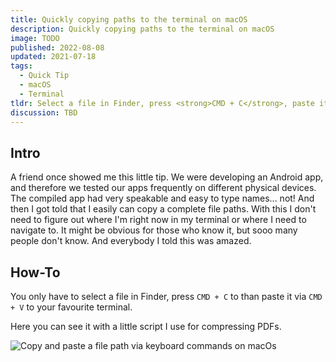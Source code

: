 ```yaml
---
title: Quickly copying paths to the terminal on macOS
description: Quickly copying paths to the terminal on macOS
image: TODO
published: 2022-08-08
updated: 2021-07-18
tags:
  - Quick Tip
  - macOS
  - Terminal
tldr: Select a file in Finder, press <strong>CMD + C</strong>, paste it to the Terminal with <strong>CMD + V</strong>. That's it.
discussion: TBD
---
```


## Intro

A friend once showed me this little tip. We were developing an Android app, and therefore we tested our apps frequently on different physical devices. The compiled app had very speakable and easy to type names... not! And then I got told that I easily can copy a complete file paths. With this I don't need to figure out where I'm right now in my terminal or where I need to navigate to. It might be obvious for those who know it, but sooo many people don't know. And everybody I told this was amazed.

## How-To

You only have to select a file in Finder, press `CMD + C` to than paste it via `CMD + V` to your favourite terminal.

Here you can see it with a little script I use for compressing PDFs.

![Copy and paste a file path via keyboard commands on macOs](/posts/quickly-copying-paths-to-the-terminal-on-macos/copy_path_terminal.gif)
